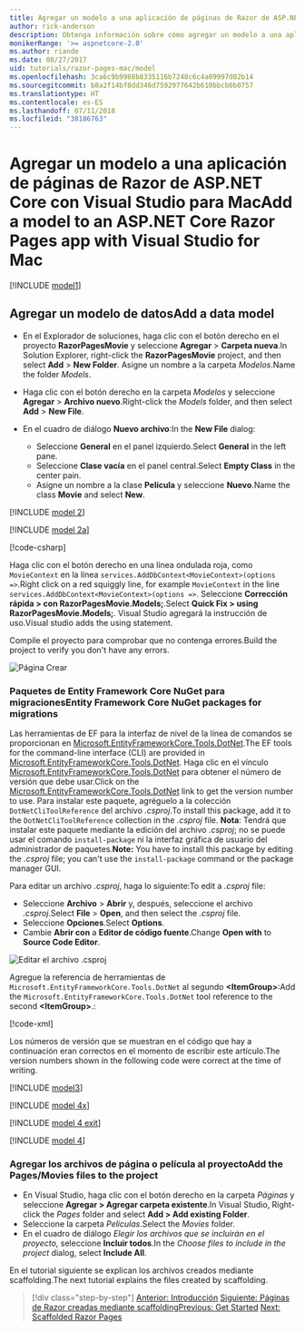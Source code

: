 ```yaml
---
title: Agregar un modelo a una aplicación de páginas de Razor de ASP.NET Core con Visual Studio para Mac
author: rick-anderson
description: Obtenga información sobre cómo agregar un modelo a una aplicación de páginas de Razor en ASP.NET Core usando Visual Studio para Mac.
monikerRange: '>= aspnetcore-2.0'
ms.author: riande
ms.date: 08/27/2017
uid: tutorials/razor-pages-mac/model
ms.openlocfilehash: 3ca6c9b9988b8335116b7248c6c4a89997d02b14
ms.sourcegitcommit: b8a2f14bf8dd346d7592977642b610bbcb0b0757
ms.translationtype: HT
ms.contentlocale: es-ES
ms.lasthandoff: 07/11/2018
ms.locfileid: "38186763"
---
```

# <a name="add-a-model-to-an-aspnet-core-razor-pages-app-with-visual-studio-for-mac"></a><span data-ttu-id="67dda-103">Agregar un modelo a una aplicación de páginas de Razor de ASP.NET Core con Visual Studio para Mac</span><span class="sxs-lookup"><span data-stu-id="67dda-103">Add a model to an ASP.NET Core Razor Pages app with Visual Studio for Mac</span></span>

[!INCLUDE [model1](../../includes/RP/model1.md)]

## <a name="add-a-data-model"></a><span data-ttu-id="67dda-104">Agregar un modelo de datos</span><span class="sxs-lookup"><span data-stu-id="67dda-104">Add a data model</span></span>

* <span data-ttu-id="67dda-105">En el Explorador de soluciones, haga clic con el botón derecho en el proyecto **RazorPagesMovie** y seleccione **Agregar** > **Carpeta nueva**.</span><span class="sxs-lookup"><span data-stu-id="67dda-105">In Solution Explorer, right-click the **RazorPagesMovie** project, and then select **Add** > **New Folder**.</span></span> <span data-ttu-id="67dda-106">Asigne un nombre a la carpeta *Modelos*.</span><span class="sxs-lookup"><span data-stu-id="67dda-106">Name the folder *Models*.</span></span>
* <span data-ttu-id="67dda-107">Haga clic con el botón derecho en la carpeta *Modelos* y seleccione **Agregar** > **Archivo nuevo**.</span><span class="sxs-lookup"><span data-stu-id="67dda-107">Right-click the *Models* folder, and then select **Add** > **New File**.</span></span>
* <span data-ttu-id="67dda-108">En el cuadro de diálogo **Nuevo archivo**:</span><span class="sxs-lookup"><span data-stu-id="67dda-108">In the **New File** dialog:</span></span>

  * <span data-ttu-id="67dda-109">Seleccione **General** en el panel izquierdo.</span><span class="sxs-lookup"><span data-stu-id="67dda-109">Select **General** in the left pane.</span></span>
  * <span data-ttu-id="67dda-110">Seleccione **Clase vacía** en el panel central.</span><span class="sxs-lookup"><span data-stu-id="67dda-110">Select **Empty Class** in the center pain.</span></span>
  * <span data-ttu-id="67dda-111">Asigne un nombre a la clase **Película** y seleccione **Nuevo**.</span><span class="sxs-lookup"><span data-stu-id="67dda-111">Name the class **Movie** and select **New**.</span></span>

[!INCLUDE [model 2](../../includes/RP/model2.md)]

[!INCLUDE [model 2a](../../includes/RP/model2a.md)]

[!code-csharp[](../../tutorials/razor-pages/razor-pages-start/sample/RazorPagesMovie/Startup.cs?name=snippet_ConfigureServices2&highlight=3-6)]

<span data-ttu-id="67dda-112">Haga clic con el botón derecho en una línea ondulada roja, como `MovieContext` en la línea `services.AddDbContext<MovieContext>(options =>`.</span><span class="sxs-lookup"><span data-stu-id="67dda-112">Right click on a red squiggly line, for example `MovieContext` in the line `services.AddDbContext<MovieContext>(options =>`.</span></span> <span data-ttu-id="67dda-113">Seleccione **Corrección rápida > con RazorPagesMovie.Models;**.</span><span class="sxs-lookup"><span data-stu-id="67dda-113">Select **Quick Fix > using RazorPagesMovie.Models;**.</span></span> <span data-ttu-id="67dda-114">Visual Studio agregará la instrucción de uso.</span><span class="sxs-lookup"><span data-stu-id="67dda-114">Visual studio adds the using statement.</span></span>

<span data-ttu-id="67dda-115">Compile el proyecto para comprobar que no contenga errores.</span><span class="sxs-lookup"><span data-stu-id="67dda-115">Build the project to verify you don't have any errors.</span></span>

![Página Crear](model/red.png)

### <a name="entity-framework-core-nuget-packages-for-migrations"></a><span data-ttu-id="67dda-117">Paquetes de Entity Framework Core NuGet para migraciones</span><span class="sxs-lookup"><span data-stu-id="67dda-117">Entity Framework Core NuGet packages for migrations</span></span>

<span data-ttu-id="67dda-118">Las herramientas de EF para la interfaz de nivel de la línea de comandos se proporcionan en [Microsoft.EntityFrameworkCore.Tools.DotNet](https://www.nuget.org/packages/Microsoft.EntityFrameworkCore.Tools.DotNet).</span><span class="sxs-lookup"><span data-stu-id="67dda-118">The EF tools for the command-line interface (CLI) are provided in [Microsoft.EntityFrameworkCore.Tools.DotNet](https://www.nuget.org/packages/Microsoft.EntityFrameworkCore.Tools.DotNet).</span></span> <span data-ttu-id="67dda-119">Haga clic en el vínculo [Microsoft.EntityFrameworkCore.Tools.DotNet](https://www.nuget.org/packages/Microsoft.EntityFrameworkCore.Tools.DotNet) para obtener el número de versión que debe usar.</span><span class="sxs-lookup"><span data-stu-id="67dda-119">Click on the [Microsoft.EntityFrameworkCore.Tools.DotNet](https://www.nuget.org/packages/Microsoft.EntityFrameworkCore.Tools.DotNet) link to get the version number to use.</span></span> <span data-ttu-id="67dda-120">Para instalar este paquete, agréguelo a la colección `DotNetCliToolReference` del archivo *.csproj*.</span><span class="sxs-lookup"><span data-stu-id="67dda-120">To install this package, add it to the `DotNetCliToolReference` collection in the *.csproj* file.</span></span> <span data-ttu-id="67dda-121">**Nota**: Tendrá que instalar este paquete mediante la edición del archivo *.csproj*; no se puede usar el comando `install-package` ni la interfaz gráfica de usuario del administrador de paquetes.</span><span class="sxs-lookup"><span data-stu-id="67dda-121">**Note:** You have to install this package by editing the *.csproj* file; you can't use the `install-package` command or the package manager GUI.</span></span>

<span data-ttu-id="67dda-122">Para editar un archivo *.csproj*, haga lo siguiente:</span><span class="sxs-lookup"><span data-stu-id="67dda-122">To edit a *.csproj* file:</span></span>

* <span data-ttu-id="67dda-123">Seleccione **Archivo** > **Abrir** y, después, seleccione el archivo *.csproj*.</span><span class="sxs-lookup"><span data-stu-id="67dda-123">Select **File** > **Open**, and then select the *.csproj* file.</span></span>
* <span data-ttu-id="67dda-124">Seleccione **Opciones**.</span><span class="sxs-lookup"><span data-stu-id="67dda-124">Select **Options**.</span></span>
* <span data-ttu-id="67dda-125">Cambie **Abrir con** a **Editor de código fuente**.</span><span class="sxs-lookup"><span data-stu-id="67dda-125">Change **Open with** to **Source Code Editor**.</span></span>

![Editar el archivo .csproj](model/csproj.png)

<span data-ttu-id="67dda-127">Agregue la referencia de herramientas de `Microsoft.EntityFrameworkCore.Tools.DotNet` al segundo **\<ItemGroup>**:</span><span class="sxs-lookup"><span data-stu-id="67dda-127">Add the `Microsoft.EntityFrameworkCore.Tools.DotNet` tool reference to the second **\<ItemGroup>**.:</span></span>

[!code-xml[](../../tutorials/razor-pages/razor-pages-start/snapshot_cli_sample/RazorPagesMovie/RazorPagesMovie.cli.csproj?highlight=10)]

<span data-ttu-id="67dda-128">Los números de versión que se muestran en el código que hay a continuación eran correctos en el momento de escribir este artículo.</span><span class="sxs-lookup"><span data-stu-id="67dda-128">The version numbers shown in the following code were correct at the time of writing.</span></span>

[!INCLUDE [model3](../../includes/RP/model3.md)]

[!INCLUDE [model 4x](../../includes/RP/model4x.md)]

[!INCLUDE [model 4 exit](../../includes/RP/model4exit.md)]

[!INCLUDE [model 4](../../includes/RP/model4.md)]

### <a name="add-the-pagesmovies-files-to-the-project"></a><span data-ttu-id="67dda-129">Agregar los archivos de página o película al proyecto</span><span class="sxs-lookup"><span data-stu-id="67dda-129">Add the Pages/Movies files to the project</span></span>

* <span data-ttu-id="67dda-130">En Visual Studio, haga clic con el botón derecho en la carpeta *Páginas* y seleccione **Agregar > Agregar carpeta existente**.</span><span class="sxs-lookup"><span data-stu-id="67dda-130">In Visual Studio, Right-click the *Pages* folder and select **Add > Add existing Folder**.</span></span>
* <span data-ttu-id="67dda-131">Seleccione la carpeta *Películas*.</span><span class="sxs-lookup"><span data-stu-id="67dda-131">Select the *Movies* folder.</span></span>
* <span data-ttu-id="67dda-132">En el cuadro de diálogo *Elegir los archivos que se incluirán en el proyecto*, seleccione **Incluir todos**.</span><span class="sxs-lookup"><span data-stu-id="67dda-132">In the *Choose files to include in the project* dialog, select **Include All**.</span></span>

<span data-ttu-id="67dda-133">En el tutorial siguiente se explican los archivos creados mediante scaffolding.</span><span class="sxs-lookup"><span data-stu-id="67dda-133">The next tutorial explains the files created by scaffolding.</span></span>

> [!div class="step-by-step"]
> <span data-ttu-id="67dda-134">[Anterior: Introducción](xref:tutorials/razor-pages-mac/razor-pages-start)
> [Siguiente: Páginas de Razor creadas mediante scaffolding](xref:tutorials/razor-pages-mac/page)</span><span class="sxs-lookup"><span data-stu-id="67dda-134">[Previous: Get Started](xref:tutorials/razor-pages-mac/razor-pages-start)
[Next: Scaffolded Razor Pages](xref:tutorials/razor-pages-mac/page)</span></span>
